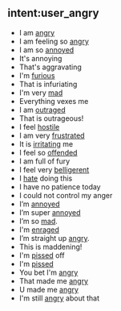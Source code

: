 ## intent:user_angry
- I am [angry](Mood)
- I am feeling so [angry](Mood)
- I am so [annoyed](Mood)
- It's annoying
- That's aggravating
- I'm [furious](Mood)
- That is infuriating 
- I'm very [mad](Mood)
- Everything vexes me
- I am [outraged](Mood)
- That is outrageous!
- I feel [hostile](Mood)
- I am very [frustrated](Mood)
- It is [irritating](Mood) me
- I feel so [offended](Mood)
- I am full of fury
- I feel very [belligerent](Mood)
- I [hate](Mood) doing this
- I have no patience today
- I could not control my anger
- I’m [annoyed](Mood)
- I’m super [annoyed](Mood)
- I’m so [mad](Mood). 
- I'm [enraged](Mood)
- I’m straight up [angry](Mood).
- This is maddening!
- I'm [pissed](Mood) off
- I'm [pissed](Mood)
- You bet I'm [angry](Mood)
- That made me [angry](Mood)
- U made me [angry](Mood)
- I'm still [angry](Mood) about that